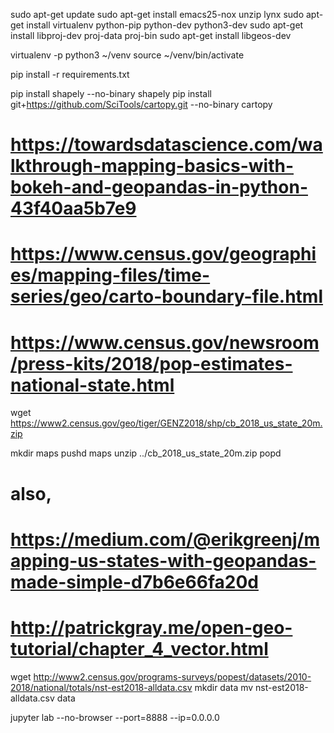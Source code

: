 sudo apt-get update
sudo apt-get install emacs25-nox unzip lynx
sudo apt-get install virtualenv python-pip python-dev python3-dev
sudo apt-get install libproj-dev proj-data proj-bin
sudo apt-get install libgeos-dev

virtualenv -p python3 ~/venv
source ~/venv/bin/activate

pip install -r requirements.txt

pip install shapely --no-binary shapely 
pip install git+https://github.com/SciTools/cartopy.git --no-binary cartopy

# https://towardsdatascience.com/walkthrough-mapping-basics-with-bokeh-and-geopandas-in-python-43f40aa5b7e9
# https://www.census.gov/geographies/mapping-files/time-series/geo/carto-boundary-file.html
# https://www.census.gov/newsroom/press-kits/2018/pop-estimates-national-state.html

wget https://www2.census.gov/geo/tiger/GENZ2018/shp/cb_2018_us_state_20m.zip

mkdir maps
pushd maps
unzip ../cb_2018_us_state_20m.zip
popd

# also,
# https://medium.com/@erikgreenj/mapping-us-states-with-geopandas-made-simple-d7b6e66fa20d
# http://patrickgray.me/open-geo-tutorial/chapter_4_vector.html

wget http://www2.census.gov/programs-surveys/popest/datasets/2010-2018/national/totals/nst-est2018-alldata.csv
mkdir data
mv nst-est2018-alldata.csv data

jupyter lab --no-browser --port=8888 --ip=0.0.0.0
